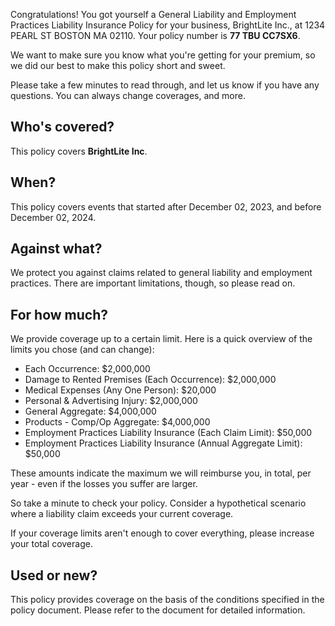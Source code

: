 Congratulations! You got yourself a General Liability and Employment Practices Liability Insurance Policy for your business, BrightLite Inc., at 1234 PEARL ST BOSTON MA 02110. Your policy number is **77 TBU CC7SX6**.

We want to make sure you know what you're getting for your premium, so we did our best to make this policy short and sweet.

Please take a few minutes to read through, and let us know if you have any questions. You can always change coverages, and more.

## Who's covered?
This policy covers **BrightLite Inc**.

## When?
This policy covers events that started after December 02, 2023, and before December 02, 2024.

## Against what?
We protect you against claims related to general liability and employment practices. There are important limitations, though, so please read on.

## For how much?
We provide coverage up to a certain limit. Here is a quick overview of the limits you chose (and can change):

- Each Occurrence: $2,000,000
- Damage to Rented Premises (Each Occurrence): $2,000,000
- Medical Expenses (Any One Person): $20,000
- Personal & Advertising Injury: $2,000,000
- General Aggregate: $4,000,000
- Products - Comp/Op Aggregate: $4,000,000
- Employment Practices Liability Insurance (Each Claim Limit): $50,000
- Employment Practices Liability Insurance (Annual Aggregate Limit): $50,000

These amounts indicate the maximum we will reimburse you, in total, per year - even if the losses you suffer are larger.

So take a minute to check your policy. Consider a hypothetical scenario where a liability claim exceeds your current coverage.

If your coverage limits aren't enough to cover everything, please increase your total coverage.

## Used or new?
This policy provides coverage on the basis of the conditions specified in the policy document. Please refer to the document for detailed information.